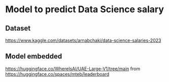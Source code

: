 # Model to predict Data Science salary

## Dataset

https://www.kaggle.com/datasets/arnabchaki/data-science-salaries-2023

## Model embedded

https://huggingface.co/WhereIsAI/UAE-Large-V1/tree/main from https://huggingface.co/spaces/mteb/leaderboard